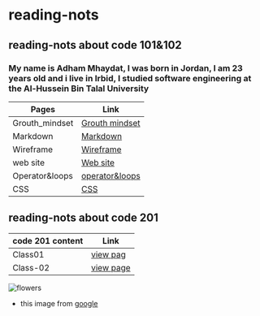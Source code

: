 # reading-nots 
## reading-nots about code 101&102
### My name is Adham Mhaydat, I was born in Jordan, I am 23 years old and i live in Irbid, I studied software engineering at the Al-Hussein Bin Talal University 



| Pages            | Link          |
| -------------    | ------------- |
| Grouth_mindset   | [Grouth mindset](https://adhammhaydat.github.io/reading-nots/grouth_mindset)   |
| Markdown         | [Markdown](https://adhammhaydat.github.io/reading-nots/markdoown)  |
| Wireframe        | [Wireframe](https://adhammhaydat.github.io/reading-nots/wireframe&HTML)  |
| web site        | [Web site](https://adhammhaydat.github.io/reading-nots/web%20site)  |
| Operator&loops        | [operator&loops](https://adhammhaydat.github.io/reading-nots/operator&loops)  |
| CSS        | [CSS](https://adhammhaydat.github.io/reading-nots/css)  |


## reading-nots about code 201
 
|code 201 content  | Link          |
| -------------    | ------------- |
| Class01   | [view pag](https://adhammhaydat.github.io/reading-nots/Class01)   |
| Class-02   | [view page](https://adhammhaydat.github.io/reading-nots/Class-02)   |







![flowers](https://www.cnet.com/a/img/-hKxkdumNe7lH0cJGaxr9q1Dgsg=/940x528/2021/03/29/0ed0cf8c-d1b0-4a21-af3a-6b1f42bf7975/floom.jpg)


- this image from [google](https://www.google.com)

